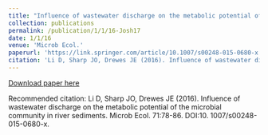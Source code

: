 ```yaml
---
title: "Influence of wastewater discharge on the metabolic potential of the microbial community in river sediments"
collection: publications
permalink: /publication/1/1/16-Josh17
date: 1/1/16
venue: 'Microb Ecol.'
paperurl: 'https://link.springer.com/article/10.1007/s00248-015-0680-x'
citation: 'Li D, Sharp JO, Drewes JE (2016). Influence of wastewater discharge on the metabolic potential of the microbial community in river sediments. Microb Ecol. 71:78-86. DOI:10. 1007/s00248-015-0680-x.'
---
```


<a href='https://link.springer.com/article/10.1007/s00248-015-0680-x'>Download paper here</a>

Recommended citation: Li D, Sharp JO, Drewes JE (2016). Influence of wastewater discharge on the metabolic potential of the microbial community in river sediments. Microb Ecol. 71:78-86. DOI:10. 1007/s00248-015-0680-x.